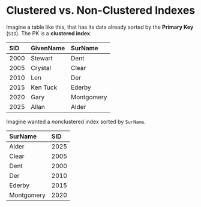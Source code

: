 # Clustered vs. Non-Clustered Indexes

Imagine a table like this, that has its data already sorted by the **Primary Key** (`SID`). The PK is a **clustered index**.


| SID     | GivenName   | SurName
| :-------| :-----------| :---------
| 2000    | Stewart     | Dent
| 2005    | Crystal     | Clear
| 2010    | Len         | Der
| 2015    | Ken Tuck    | Ederby
| 2020    | Gary        | Montgomery
| 2025    | Allan       | Alder

Imagine wanted a *non*clustered index sorted by `SurName`.


| SurName   | SID 
| :-------  | :---
| Alder     | 2025
| Clear     | 2005     
| Dent      | 2000    
| Der       | 2010         
| Ederby    | 2015    
| Montgomery| 2020        


